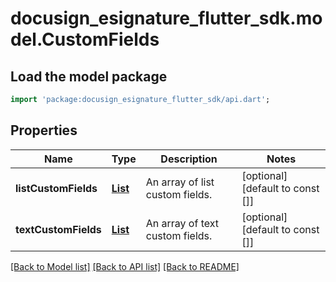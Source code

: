 # docusign_esignature_flutter_sdk.model.CustomFields

## Load the model package
```dart
import 'package:docusign_esignature_flutter_sdk/api.dart';
```

## Properties
Name | Type | Description | Notes
------------ | ------------- | ------------- | -------------
**listCustomFields** | [**List<ListCustomField>**](ListCustomField.md) | An array of list custom fields. | [optional] [default to const []]
**textCustomFields** | [**List<TextCustomField>**](TextCustomField.md) | An array of text custom fields. | [optional] [default to const []]

[[Back to Model list]](../README.md#documentation-for-models) [[Back to API list]](../README.md#documentation-for-api-endpoints) [[Back to README]](../README.md)


